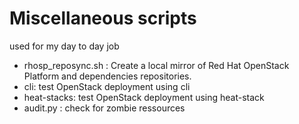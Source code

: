 # Miscellaneous scripts
used for my day to day job

* rhosp_reposync.sh : Create a local mirror of Red Hat OpenStack Platform and dependencies repositories. 
* cli: test OpenStack deployment using cli
* heat-stacks: test OpenStack deployment using heat-stack
* audit.py : check for zombie ressources
